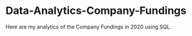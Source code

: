 # Data-Analytics-Company-Fundings

Here are my analytics of the Company Fundings in 2020 using SQL.
